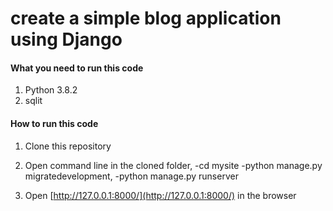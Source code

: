 # create a simple blog application using Django



#### What you need to run this code
1. Python 3.8.2 
2. sqlit

####  How to run this code
1. Clone this repository
2. Open command line in the cloned folder,
   -cd mysite
	-python manage.py migratedevelopment, 
	-python manage.py runserver

4. Open [http://127.0.0.1:8000/](http://127.0.0.1:8000/) in the browser
